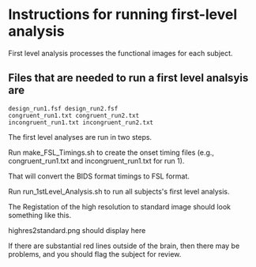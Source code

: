 <h1>Instructions for running first-level analysis</h1>

First level analysis processes the functional images for each subject.

<h2>Files that are needed to run a first level analsyis are</h2>

```
design_run1.fsf design_run2.fsf
congruent_run1.txt congruent_run2.txt
incongruent_run1.txt incongruent_run2.txt
```

The first level analyses are run in two steps.

Run make_FSL_Timings.sh to create the onset timing files (e.g., congruent_run1.txt and incongruent_run1.txt for run 1).

That will convert the BIDS format timings to FSL format.

Run run_1stLevel_Analysis.sh to run all subjects's first level analysis.

The Registation of the high resolution to standard image should look something like this.

highres2standard.png should display here

If there are substantial red lines outside of the brain, then there may be problems, and you should flag the subject for review.

